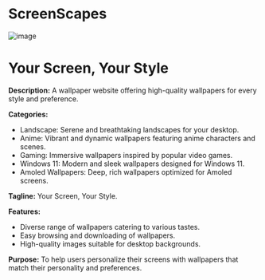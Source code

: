 # ScreenScapes
![image](https://github.com/shet27/ScreenScapes/assets/96128274/60094c84-5f55-44e3-8891-1d959e8515fa)
# Your Screen, Your Style

 **Description:** A wallpaper website offering high-quality wallpapers for every style and preference.
  
 **Categories:**

  - Landscape: Serene and breathtaking landscapes for your desktop.
  - Anime: Vibrant and dynamic wallpapers featuring anime characters and scenes.
  - Gaming: Immersive wallpapers inspired by popular video games.
  - Windows 11: Modern and sleek wallpapers designed for Windows 11.
  - Amoled Wallpapers: Deep, rich wallpapers optimized for Amoled screens.
   
 **Tagline:** Your Screen, Your Style.
  
 **Features:** 
  - Diverse range of wallpapers catering to various tastes.
  - Easy browsing and downloading of wallpapers.
  - High-quality images suitable for desktop backgrounds.
    
**Purpose:** To help users personalize their screens with wallpapers that match their personality and preferences.



